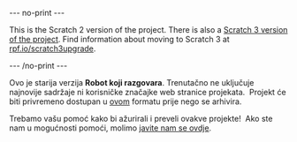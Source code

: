 --- no-print ---

This is the Scratch 2 version of the project. There is also a [Scratch 3 version of the project](https://projects.raspberrypi.org/hr-HR/projects/chatbot).
Find information about moving to Scratch 3 at [rpf.io/scratch3upgrade](https://rpf.io/scratch3upgrade).

--- /no-print ---

Ovo je starija verzija **Robot koji razgovara**. Trenutačno ne uključuje najnovije sadržaje ni korisničke značajke web stranice projekata.  Projekt će biti privremeno dostupan u [ovom](images/ChatBot.pdf) formatu prije nego se arhivira. 

Trebamo vašu pomoć kako bi ažurirali i preveli ovakve projekte!  Ako ste nam u mogućnosti pomoći, molimo [javite nam se ovdje](https://rpf.io/translators).
